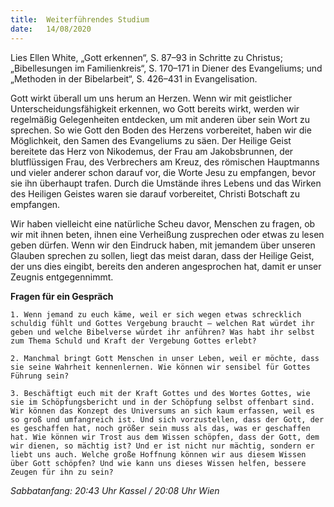 ```yaml
---
title:  Weiterführendes Studium
date:   14/08/2020
---
```


Lies Ellen White, „Gott erkennen“, S. 87–93 in Schritte zu Christus; „Bibellesungen im Familienkreis“, S. 170–171 in Diener des Evangeliums; und „Methoden in der Bibelarbeit“, S. 426–431 in Evangelisation.

Gott wirkt überall um uns herum an Herzen. Wenn wir mit geistlicher Unterscheidungsfähigkeit erkennen, wo Gott bereits wirkt, werden wir regelmäßig Gelegenheiten entdecken, um mit anderen über sein Wort zu sprechen. So wie Gott den Boden des Herzens vorbereitet, haben wir die Möglichkeit, den Samen des Evangeliums zu säen. Der Heilige Geist bereitete das Herz von Nikodemus, der Frau am Jakobsbrunnen, der blutflüssigen Frau, des Verbrechers am Kreuz, des römischen Hauptmanns und vieler anderer schon darauf vor, die Worte Jesu zu empfangen, bevor sie ihn überhaupt trafen. Durch die Umstände ihres Lebens und das Wirken des Heiligen Geistes waren sie darauf vorbereitet, Christi Botschaft zu empfangen.

Wir haben vielleicht eine natürliche Scheu davor, Menschen zu fragen, ob wir mit ihnen beten, ihnen eine Verheißung zusprechen oder etwas zu lesen geben dürfen. Wenn wir den Eindruck haben, mit jemandem über unseren Glauben sprechen zu sollen, liegt das meist daran, dass der Heilige Geist, der uns dies eingibt, bereits den anderen angesprochen hat, damit er unser Zeugnis entgegennimmt.

**Fragen für ein Gespräch**

`1. Wenn jemand zu euch käme, weil er sich wegen etwas schrecklich schuldig fühlt und Gottes Vergebung braucht – welchen Rat würdet ihr geben und welche Bibelverse würdet ihr anführen? Was habt ihr selbst zum Thema Schuld und Kraft der Vergebung Gottes erlebt?`

`2. Manchmal bringt Gott Menschen in unser Leben, weil er möchte, dass sie seine Wahrheit kennenlernen. Wie können wir sensibel für Gottes Führung sein?`

`3. Beschäftigt euch mit der Kraft Gottes und des Wortes Gottes, wie sie im Schöpfungsbericht und in der Schöpfung selbst offenbart sind. Wir können das Konzept des Universums an sich kaum erfassen, weil es so groß und umfangreich ist. Und sich vorzustellen, dass der Gott, der es geschaffen hat, noch größer sein muss als das, was er geschaffen hat. Wie können wir Trost aus dem Wissen schöpfen, dass der Gott, dem wir dienen, so mächtig ist? Und er ist nicht nur mächtig, sondern er liebt uns auch. Welche große Hoffnung können wir aus diesem Wissen über Gott schöpfen? Und wie kann uns dieses Wissen helfen, bessere Zeugen für ihn zu sein?`

_Sabbatanfang: 20:43 Uhr Kassel / 20:08 Uhr Wien_